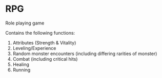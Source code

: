 # RPG
Role playing game

Contains the following functions:
1. Attributes (Strength & Vitality)
2. Leveling/Experience
3. Random monster encounters (including differing rarities of monster)
4. Combat (including critical hits)
5. Healing
6. Running
